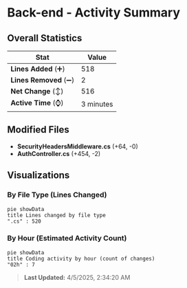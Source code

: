 # Back-end - Activity Summary 

## Overall Statistics

| Stat                   | Value                                                             |
| ---------------------- | ----------------------------------------------------------------- |
| **Lines Added** (➕)   | 518                                          |
| **Lines Removed** (➖) | 2                                        |
| **Net Change** (↕)    | 516                |
| **Active Time** (⌚)   | 3 minutes |


## Modified Files
- **SecurityHeadersMiddleware.cs** (+64, -0)
- **AuthController.cs** (+454, -2)

## Visualizations

### By File Type (Lines Changed)

```mermaid
pie showData
title Lines changed by file type
".cs" : 520
```

### By Hour (Estimated Activity Count)

```mermaid
pie showData
title Coding activity by hour (count of changes)
"02h" : 7
```


> **Last Updated:** 4/5/2025, 2:34:20 AM